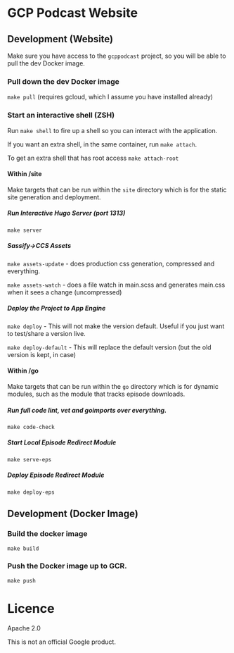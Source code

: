 # GCP Podcast Website

## Development (Website)

Make sure you have access to the `gcppodcast` project, so you will be able to pull the dev Docker image.

### Pull down the dev Docker image
`make pull` (requires gcloud, which I assume you have installed already)

### Start an interactive shell (ZSH)
Run `make shell` to fire up a shell so you can interact with the application.

If you want an extra shell, in the same container, run `make attach`.

To get an extra shell that has root access `make attach-root`

#### Within /site

Make targets that can be run within the `site` directory
which is for the static site generation and deployment.

##### Run Interactive Hugo Server (port 1313)
`make server`

##### Sassify->CCS Assets
`make assets-update` - does production css generation, compressed and everything.

`make assets-watch` - does a file watch in main.scss and generates main.css when it sees a change (uncompressed)

##### Deploy the Project to App Engine
`make deploy` - This will not make the version default. Useful if you just want to test/share a version live.

`make deploy-default` - This will replace the default version (but the old version is kept, in case)

#### Within /go

Make targets that can be run within the `go` directory
which is for dynamic modules, such as the module that tracks
episode downloads.

##### Run full code lint, vet and goimports over everything.
`make code-check`

##### Start Local Episode Redirect Module
`make serve-eps`

##### Deploy Episode Redirect Module
`make deploy-eps`

## Development (Docker Image)

### Build the docker image
`make build`

### Push the Docker image up to GCR.
`make push`

# Licence

Apache 2.0

This is not an official Google product.

